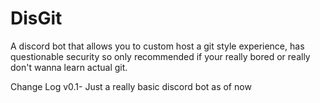 # DisGit
A discord bot that allows you to custom host a git style experience, has questionable security so only recommended if your really bored or really don't wanna learn actual git.


Change Log
v0.1- Just a really basic discord bot as of now

